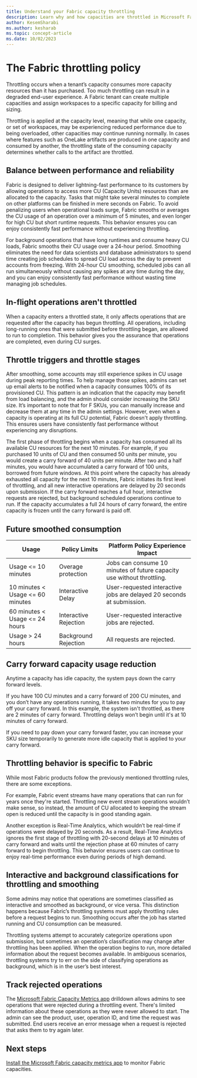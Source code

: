 ```yaml
---
title: Understand your Fabric capacity throttling
description: Learn why and how capacities are throttled in Microsoft Fabric.
author: KesemSharabi
ms.author: kesharab
ms.topic: concept-article
ms.date: 10/02/2023
---
```


# The Fabric throttling policy

Throttling occurs when a tenant’s capacity consumes more capacity resources than it has purchased. Too much throttling can result in a degraded end-user experience. A Fabric tenant can create multiple capacities and assign workspaces to a specific capacity for billing and sizing. 

Throttling is applied at the capacity level, meaning that while one capacity, or set of workspaces, may be experiencing reduced performance due to being overloaded, other capacities may continue running normally. In cases where features such as OneLake artifacts are produced in one capacity and consumed by another, the throttling state of the consuming capacity determines whether calls to the artifact are throttled.

## Balance between performance and reliability

Fabric is designed to deliver lightning-fast performance to its customers by allowing operations to access more CU (Capacity Units) resources than are allocated to the capacity. Tasks that might take several minutes to complete on other platforms can be finished in mere seconds on Fabric. To avoid penalizing users when operational loads surge, Fabric smooths or averages the CU usage of an operation over a minimum of 5 minutes, and even longer for high CU but short runtime requests. This behavior ensures you can enjoy consistently fast performance without experiencing throttling.

For background operations that have long runtimes and consume heavy CU loads, Fabric smooths their CU usage over a 24-hour period. Smoothing eliminates the need for data scientists and database administrators to spend time creating job schedules to spread CU load across the day to prevent accounts from freezing. With 24-hour CU smoothing, scheduled jobs can all run simultaneously without causing any spikes at any time during the day, and you can enjoy consistently fast performance without wasting time managing job schedules.

## In-flight operations aren't throttled

When a capacity enters a throttled state, it only affects operations that are requested after the capacity has begun throttling. All operations, including long-running ones that were submitted before throttling began, are allowed to run to completion. This behavior gives you the assurance that operations are completed, even during CU surges.

## Throttle triggers and throttle stages

After smoothing, some accounts may still experience spikes in CU usage during peak reporting times. To help manage those spikes, admins can set up email alerts to be notified when a capacity consumes 100% of its provisioned CU. This pattern is an indication that the capacity may benefit from load balancing, and the admin should consider increasing the SKU size. It’s important to note that for F SKUs, you can manually increase and decrease them at any time in the admin settings. However, even when a capacity is operating at its full CU potential, Fabric doesn't apply throttling. This ensures users have consistently fast performance without experiencing any disruptions.

The first phase of throttling begins when a capacity has consumed all its available CU resources for the next 10 minutes. For example, if you purchased 10 units of CU and then consumed 50 units per minute, you would create a carry forward of 40 units per minute. After two and a half minutes, you would have accumulated a carry forward of 100 units, borrowed from future windows. At this point where the capacity has already exhausted all capacity for the next 10 minutes, Fabric initiates its first level of throttling, and all new interactive operations are delayed by 20 seconds upon submission. If the carry forward reaches a full hour, interactive requests are rejected, but background scheduled operations continue to run. If the capacity accumulates a full 24 hours of carry forward, the entire capacity is frozen until the carry forward is paid off.

## Future smoothed consumption

| Usage  | Policy Limits	 | Platform Policy	Experience Impact | 
| --- | --- | --- | 
| Usage <= 10 minutes	 | Overage protection	 | Jobs can consume 10 minutes of future capacity use without throttling. | 
| 10 minutes < Usage <= 60 minutes	 | Interactive Delay	 | User-requested interactive jobs are delayed 20 seconds at submission. | 
| 60 minutes < Usage <= 24 hours	 | Interactive Rejection	 | User-requested interactive jobs are rejected. | 
| Usage > 24 hours	 | Background Rejection	 | All requests are rejected. | 

## Carry forward capacity usage reduction

Anytime a capacity has idle capacity, the system pays down the carry forward levels. 

If you have 100 CU minutes and a carry forward of 200 CU minutes, and you don’t have any operations running, it takes two minutes for you to pay off your carry forward. In this example, the system isn't throttled, as there are 2 minutes of carry forward. Throttling delays won’t begin until it's at 10 minutes of carry forward. 

If you need to pay down your carry forward faster, you can increase your SKU size temporarily to generate more idle capacity that is applied to your carry forward. 

## Throttling behavior is specific to Fabric

While most Fabric products follow the previously mentioned throttling rules, there are some exceptions. 

For example, Fabric event streams have many operations that can run for years once they're started. Throttling new event stream operations wouldn’t make sense, so instead, the amount of CU allocated to keeping the stream open is reduced until the capacity is in good standing again. 

Another exception is Real-Time Analytics, which wouldn’t be real-time if operations were delayed by 20 seconds. As a result, Real-Time Analytics ignores the first stage of throttling with 20-second delays at 10 minutes of carry forward and waits until the rejection phase at 60 minutes of carry forward to begin throttling. This behavior ensures users can continue to enjoy real-time performance even during periods of high demand.

## Interactive and background classifications for throttling and smoothing

Some admins may notice that operations are sometimes classified as interactive and smoothed as background, or vice versa. This distinction happens because Fabric’s throttling systems must apply throttling rules before a request begins to run. Smoothing occurs after the job has started running and CU consumption can be measured. 

Throttling systems attempt to accurately categorize operations upon submission, but sometimes an operation’s classification may change after throttling has been applied. When the operation begins to run, more detailed information about the request becomes available. In ambiguous scenarios, throttling systems try to err on the side of classifying operations as background, which is in the user’s best interest. 

## Track rejected operations

The [Microsoft Fabric Capacity Metrics app](metrics-app.md) drilldown allows admins to see operations that were rejected during a throttling event. There's limited information about these operations as they were never allowed to start. The admin can see the product, user, operation ID, and time the request was submitted. End users receive an error message when a request is rejected that asks them to try again later. 


## Next steps

[Install the Microsoft Fabric capacity metrics app](metrics-app-install.md) to monitor Fabric capacities. 

